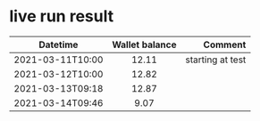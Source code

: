 # live run result
|    Datetime      | Wallet balance |      Comment     |
|------------------|:--------------:|-----------------:|
| 2021-03-11T10:00 |     12.11      | starting at test |
| 2021-03-12T10:00 |     12.82      |                  |
| 2021-03-13T09:18 |     12.87      |                  |
| 2021-03-14T09:46 |     9.07      |                  |
